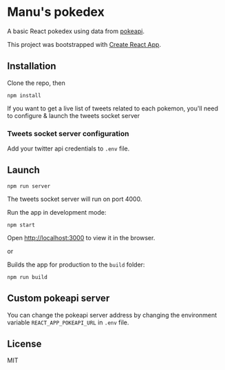 # Manu's pokedex

A basic React pokedex using data from [pokeapi](https://pokeapi.co/).

This project was bootstrapped with [Create React App](https://github.com/facebookincubator/create-react-app).


## Installation

Clone the repo, then
```
npm install
```

If you want to get a live list of tweets related to each pokemon, you'll need to configure & launch the tweets socket server

### Tweets socket server configuration
Add your twitter api credentials to `.env` file.

## Launch

```
npm run server
```
The tweets socket server will run on port 4000.

Run the app in development mode:
```
npm start
```
Open [http://localhost:3000](http://localhost:3000) to view it in the browser.

or

Builds the app for production to the `build` folder:
```
npm run build
```

## Custom pokeapi server
You can change the pokeapi server address by changing the environment variable `REACT_APP_POKEAPI_URL` in `.env` file.

## License

MIT
